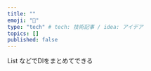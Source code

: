 ```yaml
---
title: ""
emoji: "💭"
type: "tech" # tech: 技術記事 / idea: アイデア
topics: []
published: false
---
```


List<Executable> などでDIをまとめてできる